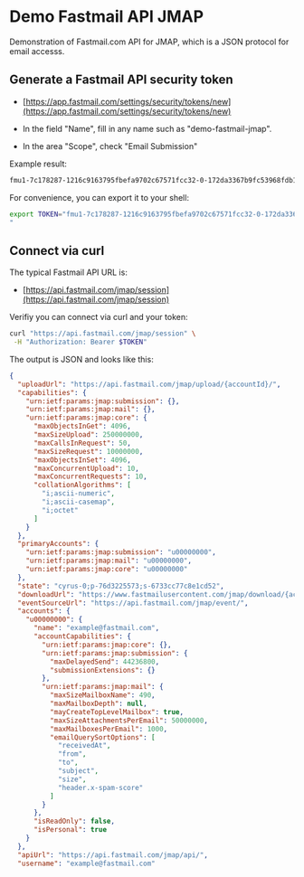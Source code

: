 # Demo Fastmail API JMAP

Demonstration of Fastmail.com API for JMAP, which is a JSON protocol for email accesss.


## Generate a Fastmail API security token

* [https://app.fastmail.com/settings/security/tokens/new](https://app.fastmail.com/settings/security/tokens/new)

* In the field "Name", fill in any name such as "demo-fastmail-jmap".

* In the area "Scope", check "Email Submission"

Example result:

```txt
fmu1-7c178287-1216c9163795fbefa9702c67571fcc32-0-172da3367b9fc53968fdb1e358e16747
```

For convenience, you can export it to your shell:

```sh
export TOKEN="fmu1-7c178287-1216c9163795fbefa9702c67571fcc32-0-172da3367b9fc53968fdb1e358e16747
"
```

## Connect via curl

The typical Fastmail API URL is:

* [https://api.fastmail.com/jmap/session](https://api.fastmail.com/jmap/session)

Verifiy you can connect via curl and your token:

```sh
curl "https://api.fastmail.com/jmap/session" \
 -H "Authorization: Bearer $TOKEN"
```

The output is JSON and looks like this:

```json
{
  "uploadUrl": "https://api.fastmail.com/jmap/upload/{accountId}/",
  "capabilities": {
    "urn:ietf:params:jmap:submission": {},
    "urn:ietf:params:jmap:mail": {},
    "urn:ietf:params:jmap:core": {
      "maxObjectsInGet": 4096,
      "maxSizeUpload": 250000000,
      "maxCallsInRequest": 50,
      "maxSizeRequest": 10000000,
      "maxObjectsInSet": 4096,
      "maxConcurrentUpload": 10,
      "maxConcurrentRequests": 10,
      "collationAlgorithms": [
        "i;ascii-numeric",
        "i;ascii-casemap",
        "i;octet"
      ]
    }
  },
  "primaryAccounts": {
    "urn:ietf:params:jmap:submission": "u00000000",
    "urn:ietf:params:jmap:mail": "u00000000",
    "urn:ietf:params:jmap:core": "u00000000"
  },
  "state": "cyrus-0;p-76d3225573;s-6733cc77c8e1cd52",
  "downloadUrl": "https://www.fastmailusercontent.com/jmap/download/{accountId}/{blobId}/{name}?type={type}",
  "eventSourceUrl": "https://api.fastmail.com/jmap/event/",
  "accounts": {
    "u00000000": {
      "name": "example@fastmail.com",
      "accountCapabilities": {
        "urn:ietf:params:jmap:core": {},
        "urn:ietf:params:jmap:submission": {
          "maxDelayedSend": 44236800,
          "submissionExtensions": {}
        },
        "urn:ietf:params:jmap:mail": {
          "maxSizeMailboxName": 490,
          "maxMailboxDepth": null,
          "mayCreateTopLevelMailbox": true,
          "maxSizeAttachmentsPerEmail": 50000000,
          "maxMailboxesPerEmail": 1000,
          "emailQuerySortOptions": [
            "receivedAt",
            "from",
            "to",
            "subject",
            "size",
            "header.x-spam-score"
          ]
        }
      },
      "isReadOnly": false,
      "isPersonal": true
    }
  },
  "apiUrl": "https://api.fastmail.com/jmap/api/",
  "username": "example@fastmail.com"
```
